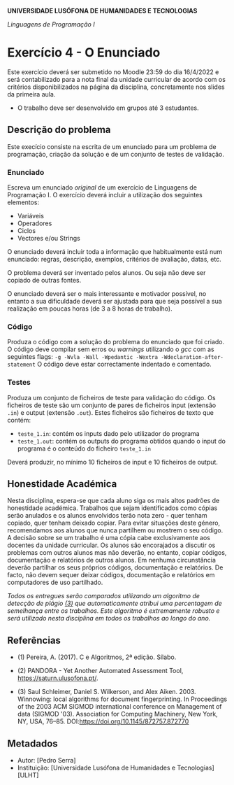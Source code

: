 **UNIVERSIDADE LUSÓFONA DE HUMANIDADES E TECNOLOGIAS**

*Linguagens de Programação I*

# Exercício 4 - O Enunciado

Este exercício deverá ser submetido no Moodle 23:59 do dia 16/4/2022 e será contabilizado para a nota final da unidade curricular de acordo com os critérios disponibilizados na página da disciplina, concretamente nos slides da primeira aula.

- O trabalho deve ser desenvolvido em grupos até 3 estudantes.

## Descrição do problema

Este execício consiste na escrita de um enunciado para um problema de programação, criação da solução e de um conjunto de testes de validação.

### Enunciado
Escreva um enunciado *original* de um exercício de Linguagens de Programação I. O exercício deverá incluir a utilização dos seguintes elementos:
* Variáveis
* Operadores
* Ciclos
* Vectores e/ou Strings

O enunciado deverá incluir toda a informação que habitualmente está num enunciado: regras, descrição, exemplos, critérios de avaliação, datas, etc.

O problema deverá ser inventado pelos alunos. Ou seja não deve ser copiado de outras fontes.

O enunciado deverá ser o mais interessante e motivador possível, no entanto a sua dificuldade deverá ser ajustada para que seja possível a sua realização em poucas horas (de 3 a 8 horas de trabalho).

### Código
Produza o código com a solução do problema do enunciado que foi criado. O código deve compilar sem erros ou *warnings* utilizando o *gcc* com as seguintes flags:
`-g -Wvla -Wall -Wpedantic -Wextra -Wdeclaration-after-statement`
O código deve estar correctamente indentado e comentado.

### Testes
Produza um conjunto de ficheiros de teste para validação do código. Os ficheiros de teste são um conjunto de pares de ficheiros input (extensão `.in`) e output (extensão `.out`). Estes ficheiros são ficheiros de texto que contém:
- `teste_1.in`: contém os inputs dado pelo utilizador do programa
- `teste_1.out`: contém os outputs do programa obtidos quando o input do programa é o conteúdo do ficheiro `teste_1.in`

Deverá produzir, no mínimo 10 ficheiros de input e 10 ficheiros de output.

## Honestidade Académica

Nesta disciplina, espera-se que cada aluno siga os mais altos padrões de honestidade académica. Trabalhos que sejam identificados como cópias serão anulados e os alunos envolvidos terão nota zero - quer tenham copiado, quer tenham deixado copiar.
Para evitar situações deste género, recomendamos aos alunos que nunca partilhem ou mostrem o seu código.
A decisão sobre se um trabalho é uma cópia cabe exclusivamente aos docentes da unidade curricular.
Os alunos são encorajados a discutir os problemas com outros alunos mas não deverão, no entanto, copiar códigos, documentação e relatórios de outros alunos. Em nenhuma circunstância deverão partilhar os seus próprios códigos, documentação e relatórios. De facto, não devem sequer deixar códigos, documentação e relatórios em computadores de uso partilhado.

*Todos os entregues serão comparados utilizando um algoritmo de detecção de plágio [(3)](#ref3) que automaticamente atribui uma percentagem de semelhança entre os trabalhos. Este algoritmo é extremamente robusto e será utilizado nesta disciplina em todos os trabalhos ao longo do ano.* 

## Referências

<a name="ref1"></a>

* (1) Pereira, A. (2017). C e Algoritmos, 2ª edição. Sílabo.

<a name="ref2"></a>

* (2)  PANDORA - Yet Another Automated Assessment Tool, https://saturn.ulusofona.pt/.

<a name="ref3"></a>

* (3)  Saul Schleimer, Daniel S. Wilkerson, and Alex Aiken. 2003. Winnowing: local algorithms for document fingerprinting. In Proceedings of the 2003 ACM SIGMOD international conference on Management of data (SIGMOD '03). Association for Computing Machinery, New York, NY, USA, 76–85. DOI:https://doi.org/10.1145/872757.872770

## Metadados

* Autor: [Pedro Serra]
* Instituição: [Universidade Lusófona de Humanidades e Tecnologias][ULHT]
